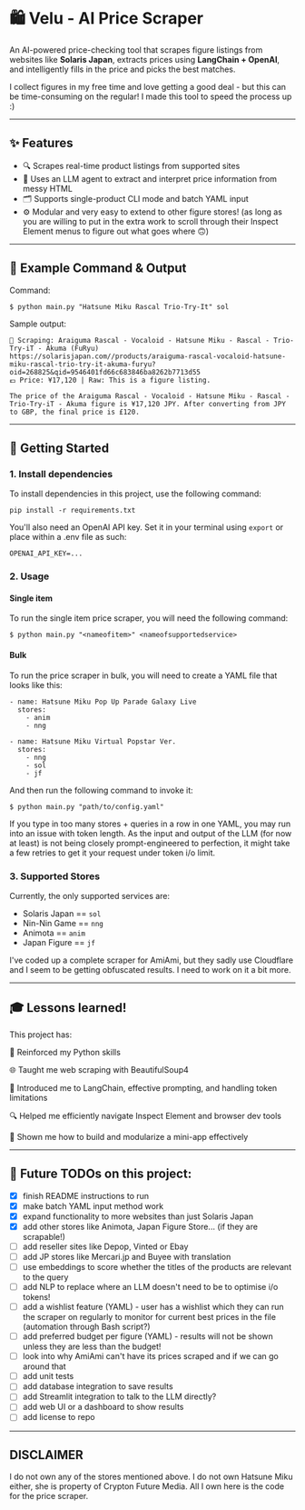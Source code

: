 # 🛍️ Velu - AI Price Scraper

An AI-powered price-checking tool that scrapes figure listings from websites like **Solaris Japan**, extracts prices using **LangChain + OpenAI**, and intelligently fills in the price and picks the best matches. 

I collect figures in my free time and love getting a good deal - but this can be time-consuming on the regular! I made this tool to speed the process up :)

---

## ✨ Features

- 🔍 Scrapes real-time product listings from supported sites
- 💬 Uses an LLM agent to extract and interpret price information from messy HTML
- 🗂️ Supports single-product CLI mode and batch YAML input
- ⚙️ Modular and very easy to extend to other figure stores! (as long as you are willing to put in the extra work to scroll through their Inspect Element menus to figure out what goes where 🙃)

---

## 🧪 Example Command & Output
Command:
```
$ python main.py "Hatsune Miku Rascal Trio-Try-It" sol
```

Sample output:
```
🔎 Scraping: Araiguma Rascal - Vocaloid - Hatsune Miku - Rascal - Trio-Try-iT - Akuma (FuRyu)
https://solarisjapan.com//products/araiguma-rascal-vocaloid-hatsune-miku-rascal-trio-try-it-akuma-furyu?oid=268825&qid=9546401fd66c683846ba8262b7713d55
💷 Price: ¥17,120 | Raw: This is a figure listing.

The price of the Araiguma Rascal - Vocaloid - Hatsune Miku - Rascal - Trio-Try-iT - Akuma figure is ¥17,120 JPY. After converting from JPY to GBP, the final price is £120.
```

---

## 🚀 Getting Started

### 1. Install dependencies
To install dependencies in this project, use the following command:
```
pip install -r requirements.txt
```

You'll also need an OpenAI API key. Set it in your terminal using ```export``` or place within a .env file as such:
```
OPENAI_API_KEY=...
```

### 2. Usage
#### Single item
To run the single item price scraper, you will need the following command:
```
$ python main.py "<nameofitem>" <nameofsupportedservice>
```

#### Bulk
To run the price scraper in bulk, you will need to create a YAML file that looks like this:
```
- name: Hatsune Miku Pop Up Parade Galaxy Live
  stores:
    - anim
    - nng

- name: Hatsune Miku Virtual Popstar Ver.
  stores:
    - nng
    - sol
    - jf
```

And then run the following command to invoke it:
```
$ python main.py "path/to/config.yaml"
```

If you type in too many stores + queries in a row in one YAML, you may run into an issue with token length. As the input and output of the LLM (for now at least) is not being closely prompt-engineered to perfection, it might take a few retries to get it your request under token i/o limit.

### 3. Supported Stores
Currently, the only supported services are:
- Solaris Japan == ```sol```
- Nin-Nin Game == ```nng```
- Animota == ```anim```
- Japan Figure == ```jf```

I've coded up a complete scraper for AmiAmi, but they sadly use Cloudflare and I seem to be getting obfuscated results. I need to work on it a bit more.

---

## 🎓 Lessons learned!

This project has:

🐍 Reinforced my Python skills

🌐 Taught me web scraping with BeautifulSoup4

🧠 Introduced me to LangChain, effective prompting, and handling token limitations

🔍 Helped me efficiently navigate Inspect Element and browser dev tools

🧱 Shown me how to build and modularize a mini-app effectively

---

## 📝 Future TODOs on this project:

- [x] finish README instructions to run
- [x] make batch YAML input method work
- [x] expand functionality to more websites than just Solaris Japan
- [x] add other stores like Animota, Japan Figure Store... (if they are scrapable!)
- [ ] add reseller sites like Depop, Vinted or Ebay
- [ ] add JP stores like Mercari.jp and Buyee with translation
- [ ] use embeddings to score whether the titles of the products are relevant to the query
- [ ] add NLP to replace where an LLM doesn't need to be to optimise i/o tokens!
- [ ] add a wishlist feature (YAML) - user has a wishlist which they can run the scraper on regularly to monitor for current best prices in the file (automation through Bash script?)
- [ ] add preferred budget per figure (YAML) - results will not be shown unless they are less than the budget!
- [ ] look into why AmiAmi can't have its prices scraped and if we can go around that
- [ ] add unit tests
- [ ] add database integration to save results
- [ ] add Streamlit integration to talk to the LLM directly?
- [ ] add web UI or a dashboard to show results
- [ ] add license to repo

---

## DISCLAIMER

I do not own any of the stores mentioned above. I do not own Hatsune Miku either, she is property of Crypton Future Media. All I own here is the code for the price scraper.
